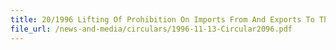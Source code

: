 ```yaml
---
title: 20/1996 Lifting Of Prohibition On Imports From And Exports To The Federal Republic Of Yugoslavia (Serbia And Montenegro), The Republic Of Bosnia And Herzegovina And The Republic Of Croatia
file_url: /news-and-media/circulars/1996-11-13-Circular2096.pdf
---
```


